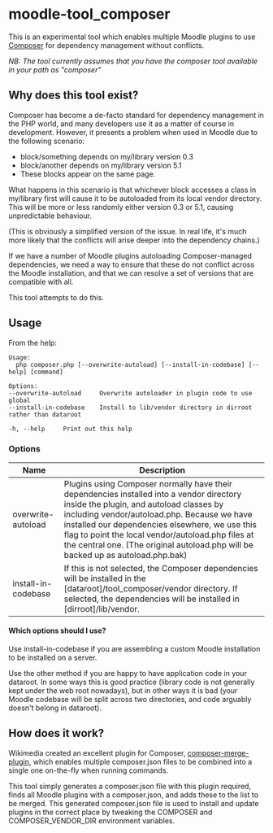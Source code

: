 # moodle-tool_composer
This is an experimental tool which enables multiple Moodle plugins to use [Composer](https://getcomposer.org) for dependency management without conflicts.

_NB: The tool currently assumes that you have the composer tool available in your path as "composer"_

## Why does this tool exist?
Composer has become a de-facto standard for dependency management in the PHP world, and many developers use it as a matter of course in development. However, it presents a problem when used in Moodle due to the following scenario:

* block/something depends on my/library version 0.3
* block/another depends on my/library version 5.1
* These blocks appear on the same page.

What happens in this scenario is that whichever block accesses a class in my/library first will cause it to be autoloaded from its local vendor directory. This will be more or less randomly either version 0.3 or 5.1, causing unpredictable behaviour.

(This is obviously a simplified version of the issue. In real life, it's much more likely that the conflicts will arise deeper into the dependency chains.)

If we have a number of Moodle plugins autoloading Composer-managed dependencies, we need a way to ensure that these do not conflict across the Moodle installation, and that we can resolve a set of versions that are compatible with all.

This tool attempts to do this.

## Usage
From the help:

    Usage:
      php composer.php [--overwrite-autoload] [--install-in-codebase] [--help] [command]

    Options:
    --overwrite-autoload     Overwrite autoloader in plugin code to use global
    --install-in-codebase    Install to lib/vendor directory in dirroot rather than dataroot

    -h, --help     Print out this help

### Options
|Name              |Description                 |
|------------------|----------------------------|
|overwrite-autoload|Plugins using Composer normally have their dependencies installed into a vendor directory inside the plugin, and autoload classes by including vendor/autoload.php. Because we have installed our dependencies elsewhere, we use this flag to point the local vendor/autoload.php files at the central one. (The original autoload.php will be backed up as autoload.php.bak)     |
|install-in-codebase|If this is not selected, the Composer dependencies will be installed in the [dataroot]/tool_composer/vendor directory. If selected, the dependencies will be installed in [dirroot]/lib/vendor.|

#### Which options should I use?

Use install-in-codebase if you are assembling a custom Moodle installation to be installed on a server.

Use the other method if you are happy to have application code in your dataroot. In some ways this is good practice (library code is not generally kept under the web root nowadays), but in other ways it is bad (your Moodle codebase will be split across two directories, and code arguably doesn't belong in dataroot).

## How does it work?

Wikimedia created an excellent plugin for Composer, [composer-merge-plugin](https://github.com/wikimedia/composer-merge-plugin), which enables multiple composer.json files to be combined into a single one on-the-fly when running commands.

This tool simply generates a composer.json file with this plugin required, finds all Moodle plugins with a composer.json, and adds these to the list to be merged. This generated composer.json file is used to install and update plugins in the correct place by tweaking the COMPOSER and COMPOSER_VENDOR_DIR environment variables.
